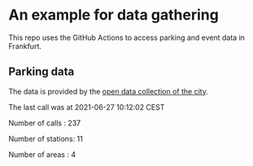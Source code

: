 # An example for data gathering

This repo uses the GitHub Actions to access parking and event data in Frankfurt.

## Parking data
The data is provided by the [open data collection of the city](https://www.offenedaten.frankfurt.de/).

The last call was at 2021-06-27 10:12:02 CEST

Number of calls   : 237

Number of stations:  11

Number of areas   :   4

